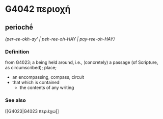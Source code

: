 # G4042 περιοχή

## periochḗ

_(per-ee-okh-ay' | peh-ree-oh-HAY | pay-ree-oh-HAY)_

### Definition

from G4023; a being held around, i.e., (concretely) a passage (of Scripture, as circumscribed); place; 

- an encompassing, compass, circuit
- that which is contained
  - the contents of any writing

### See also

[[G4023|G4023 περιέχω]]
